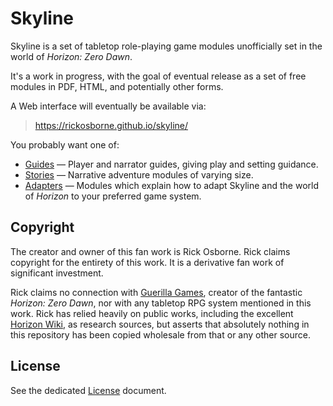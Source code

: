 # Skyline

Skyline is a set of tabletop role-playing game modules unofficially set in the world of _Horizon: Zero Dawn_.

It's a work in progress, with the goal of eventual release as a set of free modules in PDF, HTML, and potentially other forms.

A Web interface will eventually be available via:

> https://rickosborne.github.io/skyline/

You probably want one of:

* [Guides](guide) — Player and narrator guides, giving play and setting guidance.
* [Stories](story) — Narrative adventure modules of varying size.
* [Adapters](adapter) — Modules which explain how to adapt Skyline and the world of _Horizon_ to your preferred game system. 

## Copyright

The creator and owner of this fan work is Rick Osborne.
Rick claims copyright for the entirety of this work.
It is a derivative fan work of significant investment.

Rick claims no connection with [Guerilla Games](https://www.guerrilla-games.com/), creator of the fantastic _Horizon: Zero Dawn_, nor with any tabletop RPG system mentioned in this work.
Rick has relied heavily on public works, including the excellent [Horizon Wiki](https://horizon.fandom.com/), as research sources, but asserts that absolutely nothing in this repository has been copied wholesale from that or any other source.

## License

See the dedicated [License](LICENSE.md) document.
